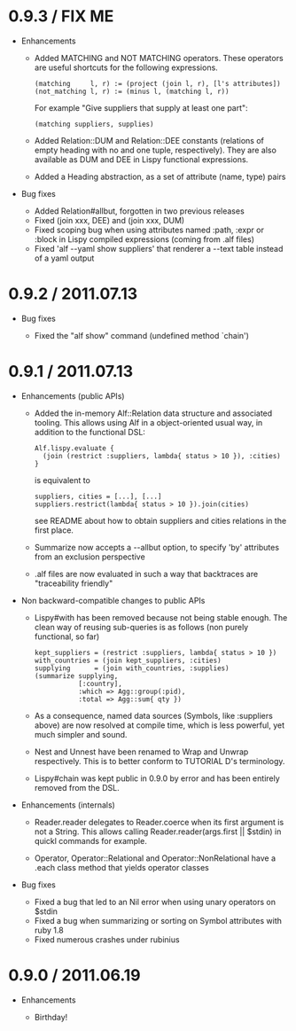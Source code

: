 # 0.9.3 / FIX ME

* Enhancements

  * Added MATCHING and NOT MATCHING operators. These operators are useful 
    shortcuts for the following expressions.
    
        (matching     l, r) := (project (join l, r), [l's attributes])
        (not_matching l, r) := (minus l, (matching l, r))
      
    For example "Give suppliers that supply at least one part": 
    
        (matching suppliers, supplies)

  * Added Relation::DUM and Relation::DEE constants (relations of empty heading
    with no and one tuple, respectively). They are also available as DUM and DEE 
    in Lispy functional expressions.
  
  * Added a Heading abstraction, as a set of attribute (name, type) pairs

* Bug fixes

  * Added Relation#allbut, forgotten in two previous releases 
  * Fixed (join xxx, DEE) and (join xxx, DUM)
  * Fixed scoping bug when using attributes named :path, :expr or :block in
    Lispy compiled expressions (coming from .alf files)
  * Fixed 'alf --yaml show suppliers' that renderer a --text table instead of
    a yaml output

# 0.9.2 / 2011.07.13

* Bug fixes

  * Fixed the "alf show" command (undefined method `chain') 

# 0.9.1 / 2011.07.13

* Enhancements (public APIs)

  * Added the in-memory Alf::Relation data structure and associated tooling.
    This allows using Alf in a object-oriented usual way, in addition to the
    functional DSL:
    
        Alf.lispy.evaluate {
          (join (restrict :suppliers, lambda{ status > 10 }), :cities)
        }
    
    is equivalent to
    
        suppliers, cities = [...], [...] 
        suppliers.restrict(lambda{ status > 10 }).join(cities)
        
    see README about how to obtain suppliers and cities relations in the first 
    place.
  
  * Summarize now accepts a --allbut option, to specify 'by' attributes from an
    exclusion perspective

  * .alf files are now evaluated in such a way that backtraces are "traceability
    friendly"

* Non backward-compatible changes to public APIs

  * Lispy#with has been removed because not being stable enough. The clean way 
    of reusing sub-queries is as follows (non purely functional, so far)
    
        kept_suppliers = (restrict :suppliers, lambda{ status > 10 })
        with_countries = (join kept_suppliers, :cities)
        supplying      = (join with_countries, :supplies)
        (summarize supplying,
                   [:country],
                   :which => Agg::group(:pid),
                   :total => Agg::sum{ qty })
                   
  * As a consequence, named data sources (Symbols, like :suppliers above) are 
    now resolved at compile time, which is less powerful, yet much simpler and
    sound.

  * Nest and Unnest have been renamed to Wrap and Unwrap respectively. This is
    to better conform to TUTORIAL D's terminology.
    
  * Lispy#chain was kept public in 0.9.0 by error and has been entirely removed 
    from the DSL.

* Enhancements (internals)

  * Reader.reader delegates to Reader.coerce when its first argument is not 
    a String. This allows calling Reader.reader(args.first || $stdin) in quickl
    commands for example.
    
  * Operator, Operator::Relational and Operator::NonRelational have a .each 
    class method that yields operator classes
    
* Bug fixes

  * Fixed a bug that led to an Nil error when using unary operators on $stdin
  * Fixed a bug when summarizing or sorting on Symbol attributes with ruby 1.8
  * Fixed numerous crashes under rubinius

# 0.9.0 / 2011.06.19

* Enhancements

  * Birthday!
